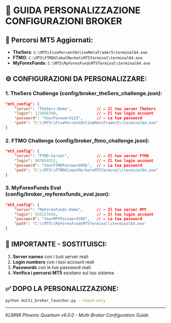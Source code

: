 # 🔧 GUIDA PERSONALIZZAZIONE CONFIGURAZIONI BROKER

## 📍 Percorsi MT5 Aggiornati:
- **The5ers**: `C:\MT5\FivePercentOnlineMetaTrader5\terminal64.exe`
- **FTMO**: `C:\MT5\FTMOGlobalMarketsMT5Terminal\terminal64.exe`  
- **MyForexFunds**: `C:\MT5\MyForexFundsMT5Terminal\terminal64.exe`

## ⚙️ CONFIGURAZIONI DA PERSONALIZZARE:

### 1. The5ers Challenge (config/broker_the5ers_challenge.json):
```json
"mt5_config": {
    "server": "The5ers-Demo",           // ← Il tuo server The5ers
    "login": 123456789,                 // ← Il tuo login account
    "password": "YourPassword123",      // ← La tua password
    "path": "C:\\MT5\\FivePercentOnlineMetaTrader5\\terminal64.exe"
}
```

### 2. FTMO Challenge (config/broker_ftmo_challenge.json):
```json
"mt5_config": {
    "server": "FTMO-Server",            // ← Il tuo server FTMO
    "login": 987654321,                 // ← Il tuo login account
    "password": "YourFTMOPassword456",  // ← La tua password
    "path": "C:\\MT5\\FTMOGlobalMarketsMT5Terminal\\terminal64.exe"
}
```

### 3. MyForexFunds Eval (config/broker_myforexfunds_eval.json):
```json
"mt5_config": {
    "server": "MyForexFunds-Demo",      // ← Il tuo server MFF
    "login": 555123456,                 // ← Il tuo login account
    "password": "YourMFFPassword789",   // ← La tua password  
    "path": "C:\\MT5\\MyForexFundsMT5Terminal\\terminal64.exe"
}
```

## 🚨 IMPORTANTE - SOSTITUISCI:
1. **Server names** con i tuoi server reali
2. **Login numbers** con i tuoi account reali
3. **Passwords** con le tue password reali
4. **Verifica i percorsi MT5** esistano sul tuo sistema

## ✅ DOPO LA PERSONALIZZAZIONE:
```bash
python multi_broker_launcher.py --check-only
```

---
*KLMNR Phoenix Quantum v6.0.0 - Multi-Broker Configuration Guide*
